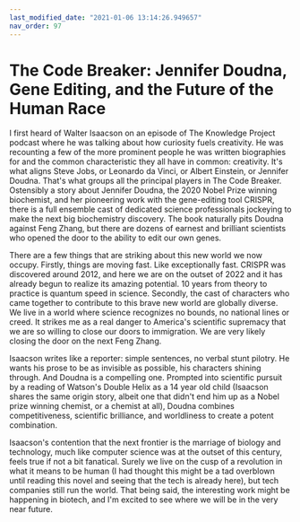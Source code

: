 ```yaml
---
last_modified_date: "2021-01-06 13:14:26.949657"
nav_order: 97
---
```


# The Code Breaker: Jennifer Doudna, Gene Editing, and the Future of the Human Race
I first heard of Walter Isaacson on an episode of The Knowledge Project podcast where he was talking about how curiosity fuels creativity. He was recounting a few of the more prominent people he was written biographies for and the common characteristic they all have in common: creativity. It's what aligns Steve Jobs, or Leonardo da Vinci, or Albert Einstein, or Jennifer Doudna. That's what groups all the principal players in The Code Breaker. Ostensibly a story about Jennifer Doudna, the 2020 Nobel Prize winning biochemist, and her pioneering work with the gene-editing tool CRISPR, there is a full ensemble cast of dedicated science professionals jockeying to make the next big biochemistry discovery. The book naturally pits Doudna against Feng Zhang, but there are dozens of earnest and brilliant scientists who opened the door to the ability to edit our own genes.

There are a few things that are striking about this new world we now occupy. Firstly, things are moving fast. Like exceptionally fast. CRISPR was discovered around 2012, and here we are on the outset of 2022 and it has already begun to realize its amazing potential. 10 years from theory to practice is quantum speed in science. Secondly, the cast of characters who came together to contribute to this brave new world are globally diverse. We live in a world where science recognizes no bounds, no national lines or creed. It strikes me as a real danger to America's scientific supremacy that we are so willing to close our doors to immigration. We are very likely closing the door on the next Feng Zhang.

Isaacson writes like a reporter: simple sentences, no verbal stunt pilotry. He wants his prose to be as invisible as possible, his characters shining through. And Doudna is a compelling one. Prompted into scientific pursuit by a reading of Watson's Double Helix as a 14 year old child (Isaacson shares the same origin story, albeit one that didn't end him up as a Nobel prize winning chemist, or a chemist at all), Doudna combines competitiveness, scientific brilliance, and worldliness to create a potent combination.

Isaacson's contention that the next frontier is the marriage of biology and technology, much like computer science was at the outset of this century, feels true if not a bit fanatical. Surely we live on the cusp of a revolution in what it means to be human (I had thought this might be a tad overblown until reading this novel and seeing that the tech is already here), but tech companies still run the world. That being said, the interesting work might be happening in biotech, and I'm excited to see where we will be in the very near future.